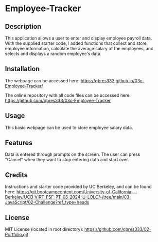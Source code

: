 # Employee-Tracker


## Description

This application allows a user to enter and display employee payroll data. With the supplied starter code, I added functions that collect and store employee information, calculate the average salary of the employees, and selects and displays a random employee's data. 

## Installation

The webpage can be accessed here:
https://qbres333.github.io/03c-Employee-Tracker/

The online repository with all code files can be accessed here:
https://github.com/qbres333/03c-Employee-Tracker

## Usage

This basic webpage can be used to store employee salary data.

## Features

Data is entered through prompts on the screen. The user can press "Cancel" when they want to stop entering data and start over.

## Credits

Instructions and starter code provided by UC Berkeley, and can be found here:
https://git.bootcampcontent.com/University-of-California---Berkeley/UCB-VIRT-FSF-PT-06-2024-U-LOLC/-/tree/main/03-JavaScript/02-Challenge?ref_type=heads

## License

MIT License (located in root directory):
https://github.com/qbres333/02-Portfolio.git